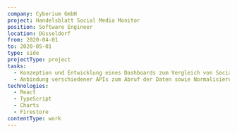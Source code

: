 ```yaml
---
company: Cyberium GmbH
project: Handelsblatt Social Media Monitor
position: Software Engineer
location: Düsseldorf
from: 2020-04-01
to: 2020-05-01
type: side
projectType: project
tasks:
  - Konzeption und Entwicklung eines Dashboards zum Vergleich von Socialmedia-Kennzahlen von über 15 deutschen Banken und Versicherungen
  - Anbindung verschiedener APIs zum Abruf der Daten sowie Normalisierung (inkl. Gruppierung nach Tages-, Wochen- und Monatsintervallen)
technologies:
  - React
  - TypeScript
  - Charts
  - Firestore
contentType: work
---
```

